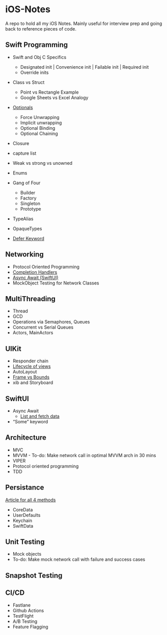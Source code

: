 # iOS-Notes
A repo to hold all my iOS Notes. Mainly useful for interview prep and going back to reference pieces of code.

## Swift Programming
- Swift and Obj C Specifics
    - Designated init | Convenience init | Failable init | Required init
    - Override inits
- Class vs Struct
    - Point vs Rectangle Example
    - Google Sheets vs Excel Analogy  
  
- [Optionals](https://github.com/MananPatel95/iOS-Notes/tree/main/Optionals)
    - Force Unwrapping
    - Implicit unwrapping
    - Optional Binding
    - Optional Chaining
- Closure
-   capture list
- Weak vs strong vs unowned
- Enums
- Gang of Four
    - Builder
    - Factory
    - Singleton
    - Prototype
- TypeAlias
- OpaqueTypes
- [Defer Keyword](https://github.com/MananPatel95/iOS-Notes/tree/main/Defer.playground)
  
## Networking
- Protocol Oriented Programming
- [Completion Handlers](https://github.com/MananPatel95/iOS-Notes/tree/main/MVVMComments-SwiftCompletions)
- [Async Await (SwiftUI)](https://github.com/MananPatel95/iOS-Notes/tree/main/MVVMComments-AsyncAwsit)
- MockObject Testing for Network Classes

## MultiThreading
- Thread
- GCD
- Operations via Semaphores, Queues
- Concurrent vs Serial Queues
- Actors, MainActors

## UIKit
- Responder chain
- [Lifecycle of views](https://github.com/MananPatel95/iOS-Notes/tree/main/ViewLifeCycle)
- AutoLayout
- [Frame vs Bounds](https://github.com/MananPatel95/iOS-Notes/tree/main/FrameVsBounds)
- xib and Storyboard

## SwiftUI
- Async Await
  - [List and fetch data](https://github.com/MananPatel95/iOS-Notes/tree/main/MVVMComments-AsyncAwsit)
- “Some” keyword

## Architecture
- MVC
- MVVM - To-do: Make network call in optimal MVVM arch in 30 mins
- VIPER
- Protocol oriented programming
- TDD

## Persistance
[Article for all 4 methods](https://github.com/MananPatel95/iOS-Notes/tree/main/PersistantStorageUserDefKeyChain)
- CoreData
- UserDefaults
- Keychain
- SwiftData

## Unit Testing
- Mock objects
- To-do: Make mock network call with failure and success cases

## Snapshot Testing

## CI/CD
- Fastlane
- Github Actions
- TestFlight
- A/B Testing
- Feature Flagging
